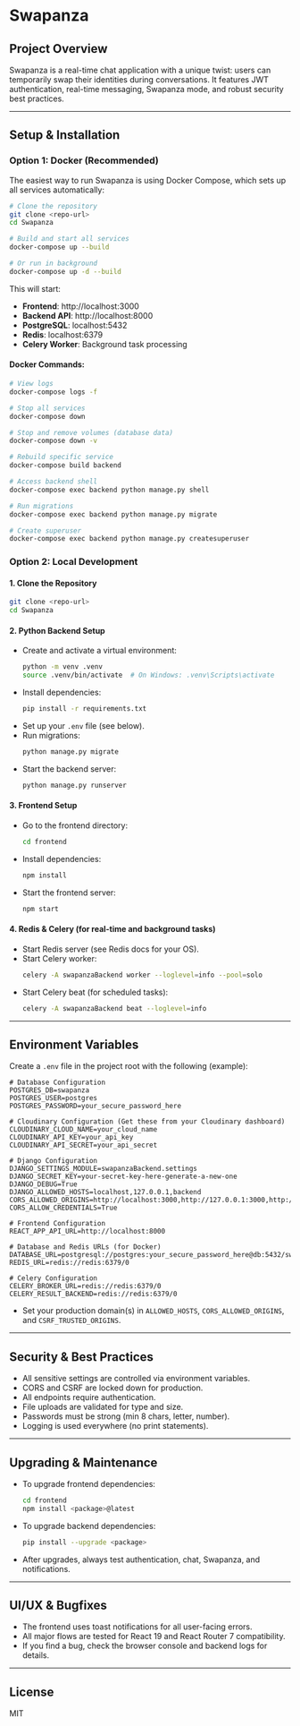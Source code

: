 # Swapanza

## Project Overview
Swapanza is a real-time chat application with a unique twist: users can temporarily swap their identities during conversations. It features JWT authentication, real-time messaging, Swapanza mode, and robust security best practices.

---

## Setup & Installation

### Option 1: Docker (Recommended)

The easiest way to run Swapanza is using Docker Compose, which sets up all services automatically:

```sh
# Clone the repository
git clone <repo-url>
cd Swapanza

# Build and start all services
docker-compose up --build

# Or run in background
docker-compose up -d --build
```

This will start:
- **Frontend**: http://localhost:3000
- **Backend API**: http://localhost:8000
- **PostgreSQL**: localhost:5432
- **Redis**: localhost:6379
- **Celery Worker**: Background task processing

#### Docker Commands:
```sh
# View logs
docker-compose logs -f

# Stop all services
docker-compose down

# Stop and remove volumes (database data)
docker-compose down -v

# Rebuild specific service
docker-compose build backend

# Access backend shell
docker-compose exec backend python manage.py shell

# Run migrations
docker-compose exec backend python manage.py migrate

# Create superuser
docker-compose exec backend python manage.py createsuperuser
```

### Option 2: Local Development

#### 1. Clone the Repository
```sh
git clone <repo-url>
cd Swapanza
```

#### 2. Python Backend Setup
- Create and activate a virtual environment:
  ```sh
  python -m venv .venv
  source .venv/bin/activate  # On Windows: .venv\Scripts\activate
  ```
- Install dependencies:
  ```sh
  pip install -r requirements.txt
  ```
- Set up your `.env` file (see below).
- Run migrations:
  ```sh
  python manage.py migrate
  ```
- Start the backend server:
  ```sh
  python manage.py runserver
  ```

#### 3. Frontend Setup
- Go to the frontend directory:
  ```sh
  cd frontend
  ```
- Install dependencies:
  ```sh
  npm install
  ```
- Start the frontend server:
  ```sh
  npm start
  ```

#### 4. Redis & Celery (for real-time and background tasks)
- Start Redis server (see Redis docs for your OS).
- Start Celery worker:
  ```sh
  celery -A swapanzaBackend worker --loglevel=info --pool=solo
  ```
- Start Celery beat (for scheduled tasks):
  ```sh
  celery -A swapanzaBackend beat --loglevel=info
  ```

---

## Environment Variables
Create a `.env` file in the project root with the following (example):
```
# Database Configuration
POSTGRES_DB=swapanza
POSTGRES_USER=postgres
POSTGRES_PASSWORD=your_secure_password_here

# Cloudinary Configuration (Get these from your Cloudinary dashboard)
CLOUDINARY_CLOUD_NAME=your_cloud_name
CLOUDINARY_API_KEY=your_api_key
CLOUDINARY_API_SECRET=your_api_secret

# Django Configuration
DJANGO_SETTINGS_MODULE=swapanzaBackend.settings
DJANGO_SECRET_KEY=your-secret-key-here-generate-a-new-one
DJANGO_DEBUG=True
DJANGO_ALLOWED_HOSTS=localhost,127.0.0.1,backend
CORS_ALLOWED_ORIGINS=http://localhost:3000,http://127.0.0.1:3000,http://localhost:80,http://frontend:80
CORS_ALLOW_CREDENTIALS=True

# Frontend Configuration
REACT_APP_API_URL=http://localhost:8000

# Database and Redis URLs (for Docker)
DATABASE_URL=postgresql://postgres:your_secure_password_here@db:5432/swapanza
REDIS_URL=redis://redis:6379/0

# Celery Configuration
CELERY_BROKER_URL=redis://redis:6379/0
CELERY_RESULT_BACKEND=redis://redis:6379/0
```

- Set your production domain(s) in `ALLOWED_HOSTS`, `CORS_ALLOWED_ORIGINS`, and `CSRF_TRUSTED_ORIGINS`.

---

## Security & Best Practices
- All sensitive settings are controlled via environment variables.
- CORS and CSRF are locked down for production.
- All endpoints require authentication.
- File uploads are validated for type and size.
- Passwords must be strong (min 8 chars, letter, number).
- Logging is used everywhere (no print statements).

---

## Upgrading & Maintenance
- To upgrade frontend dependencies:
  ```sh
  cd frontend
  npm install <package>@latest
  ```
- To upgrade backend dependencies:
  ```sh
  pip install --upgrade <package>
  ```
- After upgrades, always test authentication, chat, Swapanza, and notifications.

---

## UI/UX & Bugfixes
- The frontend uses toast notifications for all user-facing errors.
- All major flows are tested for React 19 and React Router 7 compatibility.
- If you find a bug, check the browser console and backend logs for details.

---


## License
MIT
````


